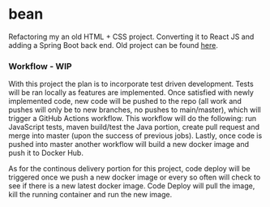 # bean
Refactoring my an old HTML + CSS project. Converting it to React JS and adding a Spring Boot back end. Old project can be found [here](./old-project).


### Workflow - WIP

With this project the plan is to incorporate test driven development. Tests will be ran locally as features are implemented. Once satisfied with newly implemented code,
new code will be pushed to the repo (all work and pushes will only be to new branches, no pushes to main/master), which will trigger a GitHub Actions workflow. This 
workflow will do the following: run JavaScript tests, maven build/test the Java portion, create pull request and merge into master (upon the success of previous jobs).
Lastly, once code is pushed into master another workflow will build a new docker image and push it to Docker Hub.

As for the continous delivery portion for this project, code deploy will be triggered once we push a new docker image or every so often will check to see if there is a
new latest docker image. Code Deploy will pull the image, kill the running container and run the new image.
